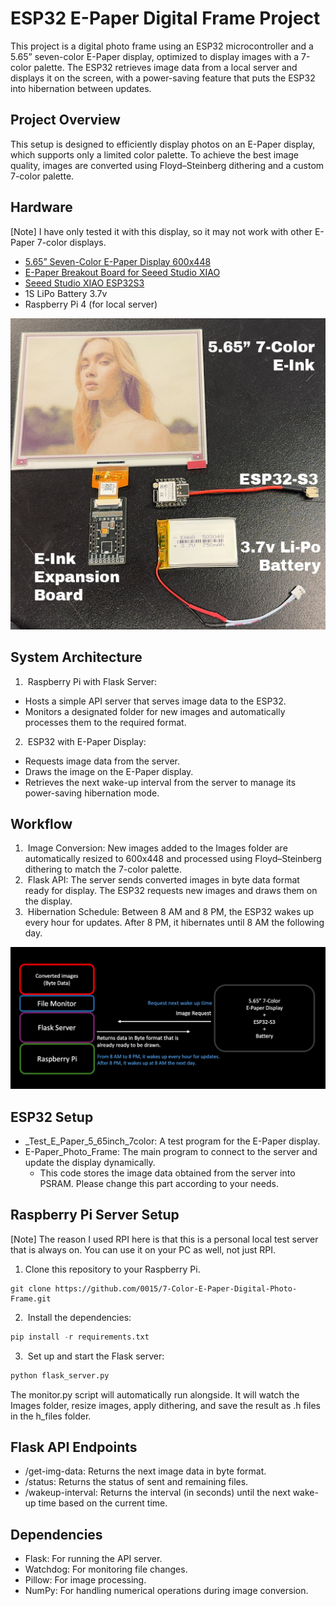 # ESP32 E-Paper Digital Frame Project
This project is a digital photo frame using an ESP32 microcontroller and a 5.65” seven-color E-Paper display, optimized to display images with a 7-color palette. The ESP32 retrieves image data from a local server and displays it on the screen, with a power-saving feature that puts the ESP32 into hibernation between updates.

## Project Overview
This setup is designed to efficiently display photos on an E-Paper display, which supports only a limited color palette. To achieve the best image quality, images are converted using Floyd–Steinberg dithering and a custom 7-color palette.

## Hardware
[Note] I have only tested it with this display, so it may not work with other E-Paper 7-color displays.
* [5.65” Seven-Color E-Paper Display 600x448](https://www.seeedstudio.com/5-65-Seven-Color-ePaper-Display-with-600x480-Pixels-p-5786.html)
* [E-Paper Breakout Board for Seeed Studio XIAO](https://www.seeedstudio.com/ePaper-Breakout-Board-p-5804.html)
* [Seeed Studio XIAO ESP32S3](https://www.seeedstudio.com/XIAO-ESP32S3-p-5627.html)
* 1S LiPo Battery 3.7v 
* Raspberry Pi 4 (for local server)

![Hardware](https://raw.githubusercontent.com/0015/7-Color-E-Paper-Digital-Photo-Frame/refs/heads/main/misc/Hardware.png)

## System Architecture
1.  Raspberry Pi with Flask Server:
* Hosts a simple API server that serves image data to the ESP32.
* Monitors a designated folder for new images and automatically processes them to the required format.
2.  ESP32 with E-Paper Display:
* Requests image data from the server.
* Draws the image on the E-Paper display.
* Retrieves the next wake-up interval from the server to manage its power-saving hibernation mode.

## Workflow
1.  Image Conversion: New images added to the Images folder are automatically resized to 600x448 and processed using Floyd–Steinberg dithering to match the 7-color palette.
2.  Flask API: The server sends converted images in byte data format ready for display. The ESP32 requests new images and draws them on the display.
3.  Hibernation Schedule: Between 8 AM and 8 PM, the ESP32 wakes up every hour for updates. After 8 PM, it hibernates until 8 AM the following day.

![Workflow](https://raw.githubusercontent.com/0015/7-Color-E-Paper-Digital-Photo-Frame/refs/heads/main/misc/Workflow.png)


## ESP32 Setup
* _Test_E_Paper_5_65inch_7color: A test program for the E-Paper display.
* E-Paper_Photo_Frame: The main program to connect to the server and update the display dynamically.
    * This code stores the image data obtained from the server into PSRAM. Please change this part according to your needs.

## Raspberry Pi Server Setup
[Note] The reason I used RPI here is that this is a personal local test server that is always on. You can use it on your PC as well, not just RPI.
1. Clone this repository to your Raspberry Pi.
```
git clone https://github.com/0015/7-Color-E-Paper-Digital-Photo-Frame.git
```
2.  Install the dependencies:
```python
pip install -r requirements.txt
```
3.  Set up and start the Flask server:
```python
python flask_server.py
```
The monitor.py script will automatically run alongside. It will watch the Images folder, resize images, apply dithering, and save the result as .h files in the h_files folder.

## Flask API Endpoints
* /get-img-data: Returns the next image data in byte format.
* /status: Returns the status of sent and remaining files.
* /wakeup-interval: Returns the interval (in seconds) until the next wake-up time based on the current time.

## Dependencies
* Flask: For running the API server.
* Watchdog: For monitoring file changes.
* Pillow: For image processing.
* NumPy: For handling numerical operations during image conversion.
